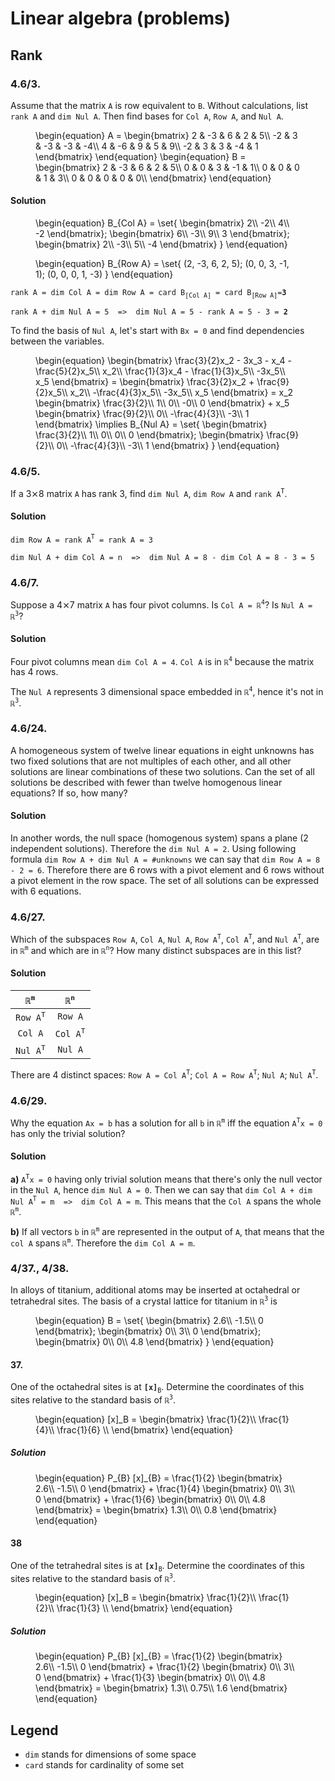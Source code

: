 <script>
// Left aligns all figures.
MathJax = {
  chtml: { displayAlign: 'left' }
}
</script>

<!-- Includes tex2html which draws mathematical notation from LaTex online. -->
<script id="MathJax-script" async src="https://cdn.jsdelivr.net/npm/mathjax@3/es5/tex-chtml.js"></script>

# Linear algebra (problems)

## Rank

### 4.6/3.
Assume that the matrix `A` is row equivalent to `B`. Without calculations, list `rank A` and `dim Nul A`. Then find bases for `Col A`, `Row A`, and `Nul A`.
<figure>
\begin{equation}
    A =
    \begin{bmatrix}
        2 & -3 & 6 & 2 & 5\\
        -2 & 3 & -3 & -3 & -4\\
        4 & -6 & 9 & 5 & 9\\
        -2 & 3 & 3 & -4 & 1
    \end{bmatrix}
\end{equation}
\begin{equation}
    B =
    \begin{bmatrix}
        2 & -3 & 6 & 2 & 5\\
        0 & 0 & 3 & -1 & 1\\
        0 & 0 & 0 & 1 & 3\\
        0 & 0 & 0 & 0 & 0\\
    \end{bmatrix}
\end{equation}
</figure>

#### Solution
<figure>
\begin{equation}
    B_{Col A} =
    \set{
        \begin{bmatrix}
            2\\ -2\\ 4\\ -2
        \end{bmatrix};
        \begin{bmatrix}
            6\\ -3\\ 9\\ 3
        \end{bmatrix};
        \begin{bmatrix}
            2\\ -3\\ 5\\ -4
        \end{bmatrix}
    }
\end{equation}
</figure>

<figure>
\begin{equation}
    B_{Row A} =
    \set{
        (2, -3, 6, 2, 5);
        (0, 0, 3, -1, 1);
        (0, 0, 0, 1, -3)
    }
\end{equation}
</figure>

`rank A = dim Col A = dim Row A = card B`<sub>`[Col A]`</sub>` = card B`<sub>`[Row A]`</sub>` = `**`3`**

`rank A + dim Nul A = 5  =>  dim Nul A = 5 - rank A = 5 - 3 = `**`2`**

To find the basis of `Nul A`, let's start with `Bx = 0` and find dependencies between the variables.
<figure>
\begin{equation}
    \begin{bmatrix}
        \frac{3}{2}x_2 - 3x_3 - x_4 - \frac{5}{2}x_5\\
        x_2\\
        \frac{1}{3}x_4 - \frac{1}{3}x_5\\
        -3x_5\\
        x_5
    \end{bmatrix}
    =
    \begin{bmatrix}
        \frac{3}{2}x_2 + \frac{9}{2}x_5\\
        x_2\\
        -\frac{4}{3}x_5\\
        -3x_5\\
        x_5
    \end{bmatrix}
    =
    x_2
    \begin{bmatrix}
        \frac{3}{2}\\ 1\\ 0\\ -0\\ 0
    \end{bmatrix} +
    x_5
    \begin{bmatrix}
        \frac{9}{2}\\ 0\\ -\frac{4}{3}\\ -3\\ 1
    \end{bmatrix}
    \implies
    B_{Nul A} =
    \set{
        \begin{bmatrix}
            \frac{3}{2}\\ 1\\ 0\\ 0\\ 0
        \end{bmatrix};
        \begin{bmatrix}
            \frac{9}{2}\\ 0\\ -\frac{4}{3}\\ -3\\ 1
        \end{bmatrix}
    }
\end{equation}
</figure>

### 4.6/5.
If a 3⨯8 matrix `A` has rank 3, find `dim Nul A`, `dim Row A` and `rank A`<sup>`T`</sup>.

#### Solution
`dim Row A = rank A`<sup>`T`</sup>` = rank A = 3`

`dim Nul A + dim Col A = n  =>  dim Nul A = 8 - dim Col A = 8 - 3 = 5`

### 4.6/7.
Suppose a 4⨯7 matrix `A` has four pivot columns. Is `Col A = ℝ`<sup>`4`</sup>? Is `Nul A = ℝ`<sup>`3`</sup>?

#### Solution
Four pivot columns mean `dim Col A = 4`. `Col A` is in `ℝ`<sup>`4`</sup> because the matrix has 4 rows.

The  `Nul A` represents 3 dimensional space embedded in `ℝ`<sup>`4`</sup>, hence it's not in `ℝ`<sup>`3`</sup>.

### 4.6/24.
A homogeneous system of twelve linear equations in eight unknowns has two fixed solutions that are not multiples of each other, and all other solutions are linear combinations of these two solutions. Can the set of all solutions be described with fewer than twelve homogenous linear equations? If so, how many?

#### Solution
In another words, the null space (homogenous system) spans a plane (2 independent solutions). Therefore the `dim Nul A = 2`. Using following formula `dim Row A + dim Nul A = #unknowns` we can say that `dim Row A = 8 - 2 = 6`. Therefore there are 6 rows with a pivot element and 6 rows without a pivot element in the row space. The set of all solutions can be expressed with 6 equations.

### 4.6/27.
Which of the subspaces `Row A`, `Col A`, `Nul A`, `Row A`<sup>`T`</sup>, `Col A`<sup>`T`</sup>, and `Nul A`<sup>`T`</sup>, are in `ℝ`<sup>`m`</sup> and which are in `ℝ`<sup>`n`</sup>? How many distinct subspaces are in this list?

#### Solution
|  `ℝ`<sup>`m`</sup>    | `ℝ`<sup>`n`</sup>     |
|:-:                    |:-:                    |
| `Row A`<sup>`T`</sup> | `Row A`               |
| `Col A`               | `Col A`<sup>`T`</sup> |
| `Nul A`<sup>`T`</sup> | `Nul A`               |

There are 4 distinct spaces: `Row A = Col A`<sup>`T`</sup>; `Col A = Row A`<sup>`T`</sup>; `Nul A`; `Nul A`<sup>`T`</sup>.

### 4.6/29.
Why the equation `Ax = b` has a solution for all `b` in `ℝ`<sup>`m`</sup> iff the equation `A`<sup>`T`</sup>`x = 0` has only the trivial solution?

#### Solution
**a)** `A`<sup>`T`</sup>`x = 0` having only trivial solution means that there's only the null vector in the `Nul A`, hence `dim Nul A = 0`. Then we can say that `dim Col A + dim Nul A`<sup>`T`</sup>` = m  =>  dim Col A = m`. This means that the `Col A` spans the whole `ℝ`<sup>`m`</sup>.

**b)** If all vectors `b` in `ℝ`<sup>`m`</sup> are represented in the output of `A`, that means that the `col A` spans `ℝ`<sup>`m`</sup>. Therefore the `dim Col A = m`.

### 4/37., 4/38.
In alloys of titanium, additional atoms may be inserted at octahedral or tetrahedral sites. The basis of a crystal lattice for titanium in `ℝ`<sup>`3`</sup> is

<figure>
\begin{equation}
    B =
    \set{
        \begin{bmatrix}
            2.6\\ -1.5\\ 0
        \end{bmatrix};
        \begin{bmatrix}
            0\\ 3\\ 0
        \end{bmatrix};
        \begin{bmatrix}
            0\\ 0\\ 4.8
        \end{bmatrix}
    }
\end{equation}
</figure>

#### 37.
One of the octahedral sites is at **`[x]`**<sub>`B`</sub>. Determine the coordinates of this sites relative to the standard basis of `ℝ`<sup>`3`</sup>.
<figure>
\begin{equation}
    [x]_B =
    \begin{bmatrix}
        \frac{1}{2}\\ \frac{1}{4}\\ \frac{1}{6} \\
    \end{bmatrix}
\end{equation}
</figure>

##### Solution
<figure>
\begin{equation}
    P_{B} [x]_{B} =
    \frac{1}{2}
    \begin{bmatrix}
        2.6\\ -1.5\\ 0
    \end{bmatrix} +
    \frac{1}{4}
    \begin{bmatrix}
        0\\ 3\\ 0
    \end{bmatrix} +
    \frac{1}{6}
    \begin{bmatrix}
        0\\ 0\\ 4.8
    \end{bmatrix}
    =
    \begin{bmatrix}
        1.3\\ 0\\ 0.8
    \end{bmatrix}
\end{equation}
</figure>

#### 38
One of the tetrahedral sites is at **`[x]`**<sub>`B`</sub>. Determine the coordinates of this sites relative to the standard basis of `ℝ`<sup>`3`</sup>.
<figure>
\begin{equation}
    [x]_B =
    \begin{bmatrix}
        \frac{1}{2}\\ \frac{1}{2}\\ \frac{1}{3} \\
    \end{bmatrix}
\end{equation}
</figure>

##### Solution
<figure>
\begin{equation}
    P_{B} [x]_{B} =
    \frac{1}{2}
    \begin{bmatrix}
        2.6\\ -1.5\\ 0
    \end{bmatrix} +
    \frac{1}{2}
    \begin{bmatrix}
        0\\ 3\\ 0
    \end{bmatrix} +
    \frac{1}{3}
    \begin{bmatrix}
        0\\ 0\\ 4.8
    \end{bmatrix}
    =
    \begin{bmatrix}
        1.3\\ 0.75\\ 1.6
    \end{bmatrix}
\end{equation}
</figure>

## Legend

- `dim` stands for dimensions of some space
- `card` stands for cardinality of some set

<!-- Invisible List of References -->
[mathjax]: https://github.com/mathjax/MathJax

<!--
    List of special characters used:
    ⨯
    ⋯
    ⋮
    ℝ
-->
